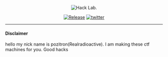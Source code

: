 
<p align="center">
    <img alt="Hack Lab." src="https://i.imgur.com/C3zISlU.gif"/>
    <p align="center">
        <a href="https://github.com/Realradioactive"><img alt="Release" src="https://github.com/Realradioactive"></a>
        <a href="https://github.com/Realradioactive"><img alt="twitter" src="https://github.com/Realradioactive"></a>
    </p>
</p>

---

#### Disclaimer
hello my nick name is pozitron(Realradioactive).
I am making these ctf machines for you. Good hacks